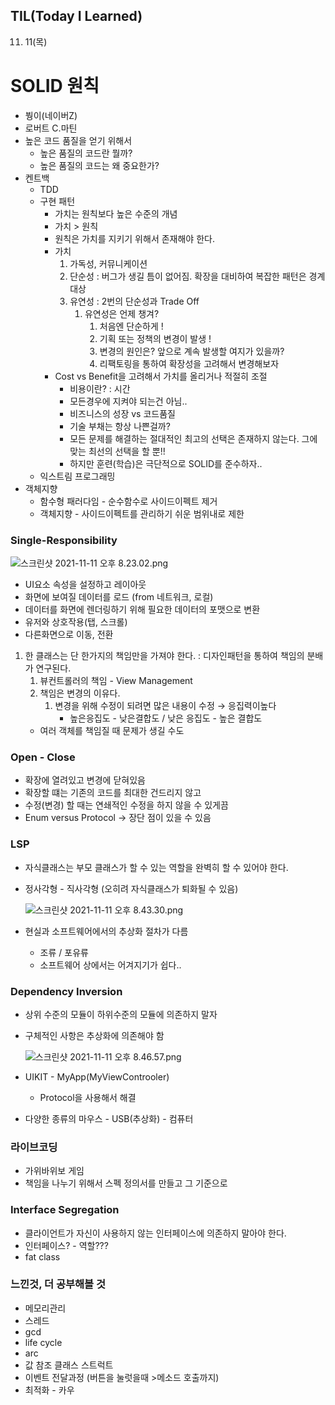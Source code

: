 ## **TIL(Today I Learned)**

11. 11(목)

# SOLID 원칙

- 붱이(네이버Z)
- 로버트 C.마틴
- 높은 코드 품질을 얻기 위해서
    - 높은 품질의 코드란 뭘까?
    - 높은 품질의 코드는 왜 중요한가?
- 켄트백
    - TDD
    - 구현 패턴
        - 가치는 원칙보다 높은 수준의 개념
        - 가치 > 원칙
        - 원칙은 가치를 지키기 위해서 존재해야 한다.
        - 가치
            1. 가독성, 커뮤니케이션
            2. 단순성 : 버그가 생길 틈이 없어짐. 확장을 대비하여 복잡한 패턴은 경계대상
            3. 유연성 : 2번의 단순성과 Trade Off
                1. 유연성은 언제 챙겨?
                    1. 처음엔 단순하게 !
                    2. 기획 또는 정책의 변경이 발생 !
                    3. 변경의 원인은? 앞으로 계속 발생할 여지가 있을까?
                    4. 리팩토링을 통하여 확장성을 고려해서 변경해보자 
        - Cost vs Benefit을 고려해서 가치를 올리거나 적절히 조절
            - 비용이란? : 시간
            - 모든경우에 지켜야 되는건 아님..
            - 비즈니스의 성장 vs 코드품질
            - 기술 부채는 항상 나쁜걸까?
            - 모든 문제를 해결하는 절대적인 최고의 선택은 존재하지 않는다. 그에 맞는 최선의 선택을 할 뿐!!
            - 하지만 훈련(학습)은 극단적으로 SOLID를 준수하자..
    - 익스트림 프로그래밍
- 객체지향
    - 함수형 패러다임 - 순수함수로 사이드이펙트 제거
    - 객체지향 - 사이드이펙트를 관리하기 쉬운 범위내로 제한

### Single-Responsibility

![스크린샷 2021-11-11 오후 8.23.02.png](https://s3-us-west-2.amazonaws.com/secure.notion-static.com/f55ea59b-6811-44c6-a57f-3ff785860a05/스크린샷_2021-11-11_오후_8.23.02.png)

- UI요소 속성을 설정하고 레이아웃
- 화면에 보여질 데이터를 로드 (from 네트워크, 로컬)
- 데이터를 화면에 렌더링하기 위해 필요한 데이터의 포맷으로 변환
- 유저와 상호작용(탭, 스크롤)
- 다른화면으로 이동, 전환
1. 한 클래스는 단 한가지의 책임만을 가져야 한다. : 디자인패턴을 통하여 책임의 분배가 연구된다.
    1. 뷰컨트롤러의 책임 - View Management
    2. 책임은 변경의 이유다.
        1. 변경을 위해 수정이 되려면 많은 내용이 수정 → 응집력이높다
            - 높은응집도 - 낮은결합도 / 낮은 응집도 - 높은 결합도
    - 여러 객체를 책임질 때 문제가 생길 수도
    

### Open - Close

- 확장에 열려있고 변경에 닫혀있음
- 확장할 떄는 기존의 코드를 최대한 건드리지 않고
- 수정(변경) 할 때는 연쇄적인 수정을 하지 않을 수 있게끔
- Enum versus Protocol → 장단 점이 있을 수 있음

### LSP

- 자식클래스는 부모 클래스가 할 수 있는 역할을 완벽히 할 수 있어야 한다.
- 정사각형 - 직사각형 (오히려 자식클래스가 퇴화될 수 있음)
    
    ![스크린샷 2021-11-11 오후 8.43.30.png](https://s3-us-west-2.amazonaws.com/secure.notion-static.com/97aa82df-aa48-4f9d-9765-1adce3c3703e/스크린샷_2021-11-11_오후_8.43.30.png)
    
- 현실과 소프트웨어에서의 추상화 절차가 다름
    - 조류 / 포유류
    - 소프트웨어 상에서는 어겨지기가 쉽다..

### Dependency Inversion

- 상위 수준의 모듈이 하위수준의 모듈에 의존하지 말자
- 구체적인 사항은 추상화에 의존해야 함
    
    ![스크린샷 2021-11-11 오후 8.46.57.png](https://s3-us-west-2.amazonaws.com/secure.notion-static.com/f6f82d51-45fc-4447-b34d-875a7c2b1366/스크린샷_2021-11-11_오후_8.46.57.png)
    
- UIKIT - MyApp(MyViewControoler)
    - Protocol을 사용해서 해결
- 다양한 종류의 마우스 - USB(추상화) - 컴퓨터

### 라이브코딩

- 가위바위보 게임
- 책임을 나누기 위해서 스펙 정의서를 만들고 그 기준으로

### Interface Segregation

- 클라이언트가 자신이 사용하지 않는 인터페이스에 의존하지 말아야 한다.
- 인터페이스? - 역할???
- fat class

### 느낀것, 더 공부해볼 것

- 메모리관리
- 스레드
- gcd
- life cycle
- arc
- 값 참조 클래스 스트럭트
- 이벤트 전달과정 (버튼을 눌럿을때 >메소드 호출까지)
- 최적화 - 카우